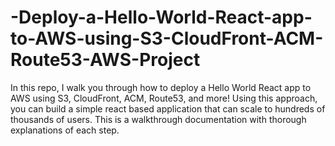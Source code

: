 # -Deploy-a-Hello-World-React-app-to-AWS-using-S3-CloudFront-ACM-Route53-AWS-Project
In this repo, I walk you through how to deploy a Hello World React app to AWS using S3, CloudFront, ACM, Route53, and more! Using this approach, you can build a simple react based application that can scale to hundreds of thousands of users. This is a walkthrough documentation with thorough explanations of each step. 

![]()
